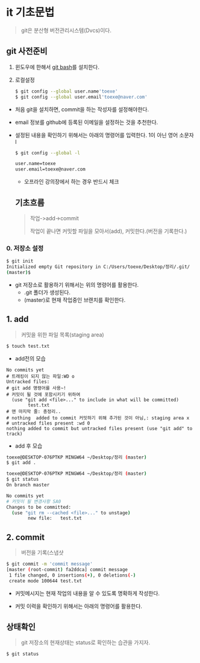 # it 기초문법

> git은 분산형 버전관리시스템(Dvcs)이다. 

## git 사전준비

1. 윈도우에 한해서 [git bash](https://gitforwindows.org/)를 설치한다.

2. 로컬설정

   ```bash
   $ git config --global user.name'toexe'
   $ git config --global user.email'toexe@naver.com'
   ```

   

* 처음 git을 설치하면, commit을 하는 작성자를 설정해야한다.

* email 정보를 github에 등록된 이메일을 설정하는 것을 추천한다.

* 설정된 내용을 확인하기 위해서는 아래의 명령어를 입력한다. 1이 아닌 영어 소문자 l

  ``` bash
  $ git config --global -l
  
  user.name=toexe
  user.email=toexe@naver.com
  ```

  * 오프라인 강의장에서 하는 경우 반드시 체크

  ## 기초흐름

  > 작업->add->commit
  >
  > 작업이 끝나면 커밋할 파일을 모아서(add), 커밋한다.(버전을 기록한다.)

### 0. 저장소 설정

``` bash
$ git init
Initialized empty Git repository in C:/Users/toexe/Desktop/정리/.git/
(master)$
```

* git 저장소로 활용하기 위해서는 위의 명령어를 활용한다.
  * .git 폴더가 생성된다.
  * (master)로 현재 작업중인 브랜치를 확인한다.

## 1. add

> 커밋을 위한 파일 목록(staging area)
>
> 

```bash
$ touch test.txt
```

* add전의 모습

``` 
No commits yet
# 트래킹이 되지 않는 파일:WD o
Untracked files:
# git add 명령어를 사용~!
# 커밋이 될 것에 포함시키기 위하여
  (use "git add <file>..." to include in what will be committed)
        test.txt
# 맨 마지막 줄: 총정리..
# nothing  added to commit 커밋하기 위해 추가된 것이 아님,: staging area x
# untracked files present :wd 0
nothing added to commit but untracked files present (use "git add" to track)

```

* add 후 모습

``` bash
toexe@DESKTOP-076PTKP MINGW64 ~/Desktop/정리 (master)
$ git add .

toexe@DESKTOP-076PTKP MINGW64 ~/Desktop/정리 (master)
$ git status
On branch master

No commits yet
# 커밋이 될 변경사항 SA0
Changes to be committed:
  (use "git rm --cached <file>..." to unstage)
        new file:   test.txt

```

## 2. commit

> 버전을 기록(스냅샷

``` bash
$ git commit -m 'commit message'
[master (root-commit) fa2ddca] commit message
 1 file changed, 0 insertions(+), 0 deletions(-)
 create mode 100644 test.txt

```

* 커밋메시지는 현재 작업의 내용을 알 수 있도록 명확하게 작성한다.

* 커밋 이력을 확인하기 위해서는 아래의 명령어를 활용한다.

  

## 상태확인

>  git 저장소의 현재상태는 status로 확인하는 습관을 가지자.

``` bash
$ git status
```

